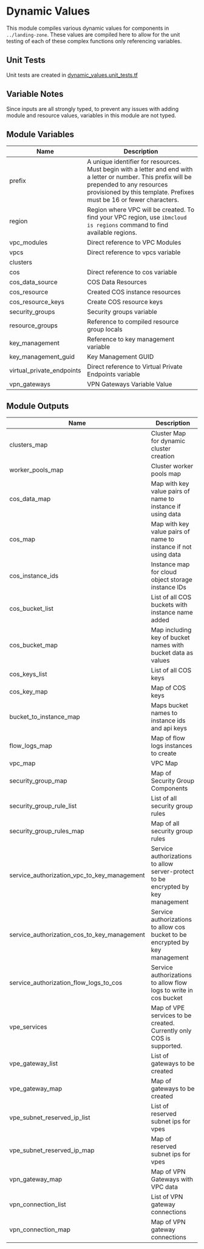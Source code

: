 # Dynamic Values

This module compiles various dynamic values for components in `../landing-zone`. These values are compiled here to allow for the unit testing of each of these complex functions only referencing variables.

## Unit Tests

Unit tests are created in [dynamic_values.unit_tests.tf](../dynamic_values.unit_tests.tf)

## Variable Notes

Since inputs are all strongly typed, to prevent any issues with adding module and resource values, variables in this module are not typed.

## Module Variables

Name                      | Description
------------------------- | ------------------------------------------------------------------------------------------------------------------------------------------------------------------------------------------------------------------
prefix                    | A unique identifier for resources. Must begin with a letter and end with a letter or number. This prefix will be prepended to any resources provisioned by this template. Prefixes must be 16 or fewer characters.
region                    | Region where VPC will be created. To find your VPC region, use `ibmcloud is regions` command to find available regions.
vpc_modules               | Direct reference to VPC Modules
vpcs                      | Direct reference to vpcs variable
clusters                  | 
cos                       | Direct reference to cos variable
cos_data_source           | COS Data Resources
cos_resource              | Created COS instance resources
cos_resource_keys         | Create COS resource keys
security_groups           | Security groups variable
resource_groups           | Reference to compiled resource group locals
key_management            | Reference to key management variable
key_management_guid       | Key Management GUID
virtual_private_endpoints | Direct reference to Virtual Private Endpoints variable
vpn_gateways              | VPN Gateways Variable Value

## Module Outputs

Name                                        | Description
------------------------------------------- | --------------------------------------------------------------------------------
clusters_map                                | Cluster Map for dynamic cluster creation
worker_pools_map                            | Cluster worker pools map
cos_data_map                                | Map with key value pairs of name to instance if using data
cos_map                                     | Map with key value pairs of name to instance if not using data
cos_instance_ids                            | Instance map for cloud object storage instance IDs
cos_bucket_list                             | List of all COS buckets with instance name added
cos_bucket_map                              | Map including key of bucket names with bucket data as values
cos_keys_list                               | List of all COS keys
cos_key_map                                 | Map of COS keys
bucket_to_instance_map                      | Maps bucket names to instance ids and api keys
flow_logs_map                               | Map of flow logs instances to create
vpc_map                                     | VPC Map
security_group_map                          | Map of Security Group Components
security_group_rule_list                    | List of all security group rules
security_group_rules_map                    | Map of all security group rules
service_authorization_vpc_to_key_management | Service authorizations to allow server-protect to be encrypted by key management
service_authorization_cos_to_key_management | Service authorizations to allow cos bucket to be encrypted by key management
service_authorization_flow_logs_to_cos      | Service authorizations to allow flow logs to write in cos bucket
vpe_services                                | Map of VPE services to be created. Currently only COS is supported.
vpe_gateway_list                            | List of gateways to be created
vpe_gateway_map                             | Map of gateways to be created
vpe_subnet_reserved_ip_list                 | List of reserved subnet ips for vpes
vpe_subnet_reserved_ip_map                  | Map of reserved subnet ips for vpes
vpn_gateway_map                             | Map of VPN Gateways with VPC data
vpn_connection_list                         | List of VPN gateway connections
vpn_connection_map                          | Map of VPN gateway connections
